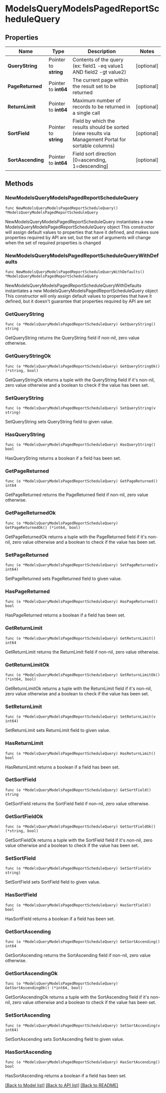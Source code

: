 # ModelsQueryModelsPagedReportScheduleQuery

## Properties

Name | Type | Description | Notes
------------ | ------------- | ------------- | -------------
**QueryString** | Pointer to **string** | Contents of the query (ex: field1 -eq value1 AND field2 -gt value2) | [optional] 
**PageReturned** | Pointer to **int64** | The current page within the result set to be returned | [optional] 
**ReturnLimit** | Pointer to **int64** | Maximum number of records to be returned in a single call | [optional] 
**SortField** | Pointer to **string** | Field by which the results should be sorted (view results via Management Portal for sortable columns) | [optional] 
**SortAscending** | Pointer to **int64** | Field sort direction [0&#x3D;ascending, 1&#x3D;descending] | [optional] 

## Methods

### NewModelsQueryModelsPagedReportScheduleQuery

`func NewModelsQueryModelsPagedReportScheduleQuery() *ModelsQueryModelsPagedReportScheduleQuery`

NewModelsQueryModelsPagedReportScheduleQuery instantiates a new ModelsQueryModelsPagedReportScheduleQuery object
This constructor will assign default values to properties that have it defined,
and makes sure properties required by API are set, but the set of arguments
will change when the set of required properties is changed

### NewModelsQueryModelsPagedReportScheduleQueryWithDefaults

`func NewModelsQueryModelsPagedReportScheduleQueryWithDefaults() *ModelsQueryModelsPagedReportScheduleQuery`

NewModelsQueryModelsPagedReportScheduleQueryWithDefaults instantiates a new ModelsQueryModelsPagedReportScheduleQuery object
This constructor will only assign default values to properties that have it defined,
but it doesn't guarantee that properties required by API are set

### GetQueryString

`func (o *ModelsQueryModelsPagedReportScheduleQuery) GetQueryString() string`

GetQueryString returns the QueryString field if non-nil, zero value otherwise.

### GetQueryStringOk

`func (o *ModelsQueryModelsPagedReportScheduleQuery) GetQueryStringOk() (*string, bool)`

GetQueryStringOk returns a tuple with the QueryString field if it's non-nil, zero value otherwise
and a boolean to check if the value has been set.

### SetQueryString

`func (o *ModelsQueryModelsPagedReportScheduleQuery) SetQueryString(v string)`

SetQueryString sets QueryString field to given value.

### HasQueryString

`func (o *ModelsQueryModelsPagedReportScheduleQuery) HasQueryString() bool`

HasQueryString returns a boolean if a field has been set.

### GetPageReturned

`func (o *ModelsQueryModelsPagedReportScheduleQuery) GetPageReturned() int64`

GetPageReturned returns the PageReturned field if non-nil, zero value otherwise.

### GetPageReturnedOk

`func (o *ModelsQueryModelsPagedReportScheduleQuery) GetPageReturnedOk() (*int64, bool)`

GetPageReturnedOk returns a tuple with the PageReturned field if it's non-nil, zero value otherwise
and a boolean to check if the value has been set.

### SetPageReturned

`func (o *ModelsQueryModelsPagedReportScheduleQuery) SetPageReturned(v int64)`

SetPageReturned sets PageReturned field to given value.

### HasPageReturned

`func (o *ModelsQueryModelsPagedReportScheduleQuery) HasPageReturned() bool`

HasPageReturned returns a boolean if a field has been set.

### GetReturnLimit

`func (o *ModelsQueryModelsPagedReportScheduleQuery) GetReturnLimit() int64`

GetReturnLimit returns the ReturnLimit field if non-nil, zero value otherwise.

### GetReturnLimitOk

`func (o *ModelsQueryModelsPagedReportScheduleQuery) GetReturnLimitOk() (*int64, bool)`

GetReturnLimitOk returns a tuple with the ReturnLimit field if it's non-nil, zero value otherwise
and a boolean to check if the value has been set.

### SetReturnLimit

`func (o *ModelsQueryModelsPagedReportScheduleQuery) SetReturnLimit(v int64)`

SetReturnLimit sets ReturnLimit field to given value.

### HasReturnLimit

`func (o *ModelsQueryModelsPagedReportScheduleQuery) HasReturnLimit() bool`

HasReturnLimit returns a boolean if a field has been set.

### GetSortField

`func (o *ModelsQueryModelsPagedReportScheduleQuery) GetSortField() string`

GetSortField returns the SortField field if non-nil, zero value otherwise.

### GetSortFieldOk

`func (o *ModelsQueryModelsPagedReportScheduleQuery) GetSortFieldOk() (*string, bool)`

GetSortFieldOk returns a tuple with the SortField field if it's non-nil, zero value otherwise
and a boolean to check if the value has been set.

### SetSortField

`func (o *ModelsQueryModelsPagedReportScheduleQuery) SetSortField(v string)`

SetSortField sets SortField field to given value.

### HasSortField

`func (o *ModelsQueryModelsPagedReportScheduleQuery) HasSortField() bool`

HasSortField returns a boolean if a field has been set.

### GetSortAscending

`func (o *ModelsQueryModelsPagedReportScheduleQuery) GetSortAscending() int64`

GetSortAscending returns the SortAscending field if non-nil, zero value otherwise.

### GetSortAscendingOk

`func (o *ModelsQueryModelsPagedReportScheduleQuery) GetSortAscendingOk() (*int64, bool)`

GetSortAscendingOk returns a tuple with the SortAscending field if it's non-nil, zero value otherwise
and a boolean to check if the value has been set.

### SetSortAscending

`func (o *ModelsQueryModelsPagedReportScheduleQuery) SetSortAscending(v int64)`

SetSortAscending sets SortAscending field to given value.

### HasSortAscending

`func (o *ModelsQueryModelsPagedReportScheduleQuery) HasSortAscending() bool`

HasSortAscending returns a boolean if a field has been set.


[[Back to Model list]](../README.md#documentation-for-models) [[Back to API list]](../README.md#documentation-for-api-endpoints) [[Back to README]](../README.md)


